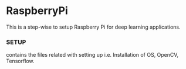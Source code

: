 # RaspberryPi
This is a step-wise to setup Raspberry Pi for deep learning applications.

### SETUP 
contains the files related with setting up i.e. Installation of OS, OpenCV, Tensorflow.
